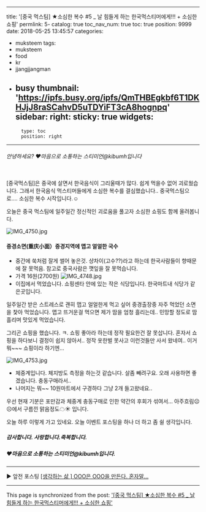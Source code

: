 
---
title: '[중국 먹스팀] ★소심한 복수 #5 _  날 힘들게 하는 한국먹스티머에게!!! + 소심한 쇼핑'
permlink: 5-
catalog: true
toc_nav_num: true
toc: true
position: 9999
date: 2018-05-25 13:45:57
categories:
- muksteem
tags:
- muksteem
- food
- kr
- jjangjjangman
- busy
thumbnail: 'https://ipfs.busy.org/ipfs/QmTHBEgkbf6T1DKHJjJ8raSCahvD5uTDYiFT3cA8hognpq'
sidebar:
    right:
        sticky: true
widgets:
    -
        type: toc
        position: right
---


###### 안녕하세요?  ♥마음으로 소통하는 스티미언@kibumh입니다
<br>
[중국먹스팀]은 중국에 살면서 한국음식이 그리울때가 많다.
쉽게 먹을수 없어 괴로웠습니다.
그래서 한국음식 먹스티머들에게 소심한 복수를 결심했습니다..
중국먹스팀으로.... 소심한 복수 시작입니다.☺

오늘은 중국 먹스팀에 일주일간 정신적인 괴로움을 풀고자 
소심한  쇼핑도 함께 올려봅니다.

![IMG_4750.jpg](https://ipfs.busy.org/ipfs/QmTHBEgkbf6T1DKHJjJ8raSCahvD5uTDYiFT3cA8hognpq)
#### 중경소면(重庆小面）중경지역에 맵고 얼얼한 국수
- 중간에 쑥처럼 잘게 썰어 놓은것. 샹차이(고수??)라고 하는데 
한국사람들이 향때문에 잘 못먹음. 참고로 중국사람은 깻잎을 잘 못먹습니다. 
- 가격 16원(2700원)
![IMG_4748.jpg](https://steemitimages.com/500x0/https://ipfs.busy.org/ipfs/QmdSPpY1TBuqqCG9Nq2Vi6DYZCPuHN8SfXtYm27Gv6efeX)
- 이집에서 먹었습니다. 쇼핑센타 안에 있는 작은 식당입니다.
한국마트내 식당가 같은곳입니다.

일주일간 받은 스트레스로 괜히 맵고 얼얼한게 
먹고 싶어 중경출장중 자주 먹었던 소면을 찿아 먹었습니다.
맵고 뜨거운걸 먹으면 제가 땀을 엄청 흘리는데..
민망할 정도로 땀흘리며 맛있게 먹었습니다.

그리곤 쇼핑을 했습니다.
ㅋ. 쇼핑 좋아라 하는데 정작 필요한건 잘 못삽니다.
혼자서 쇼핑을 하다보니 결정이 쉽지 않아서..
정작 옷한벌 못사고 이런것들만 사서 왔네여..
이거 뭐~~~ 쇼핑이라 하기엔...

![IMG_4753.jpg](https://steemitimages.com/400x0/https://ipfs.busy.org/ipfs/QmbWGyKSeZtXKdNwXkU4kYkob987n9NbyJWNDG831dHBZx)
- 체중계입니다. 체지방도 측정을 하는것 같습니다. 살좀 빼려구요.
오래 사용하면 좋겠습니다. 충동구매라서..
- 나머지는 뭐~~ 10원마트에서 구경하다 그냥 2개 들고왔네요..

우선 현재 기분은 포만감과 체중계 충동구매로 인한 약간의
후회가 섞여서...  아주흐림☹☹에서 구름낀 맑음정도☁☀ 입니다.

오늘 하루 이렇게 가고 있네요.
오늘 이벤트 포스팅을 하나 더 하고 좀  쉴 생각입니다.

##### 감사합니다. 사랑합니다.축복합니다.
#####  ♥마음으로 소통하는 스티미언@kibumh입니다.
-----
▶ 앞전 포스팅
[[생각하는 삶 ] OOO은 OOO을 만든다. 혼자말...](https://steemit.com/kr/@kibumh/ooo-ooo)


 





- - -

This page is synchronized from the post: ['[중국 먹스팀] ★소심한 복수 #5 _  날 힘들게 하는 한국먹스티머에게!!! + 소심한 쇼핑'](https://steemit.com/@kibumh/5-)
